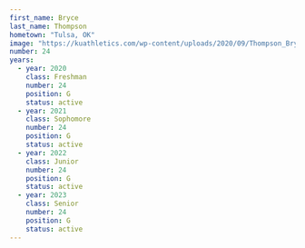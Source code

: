 ```yaml
---
first_name: Bryce 
last_name: Thompson
hometown: "Tulsa, OK"
image: "https://kuathletics.com/wp-content/uploads/2020/09/Thompson_Bryce_09082020-600x500.jpg"
number: 24
years:
  - year: 2020
    class: Freshman
    number: 24
    position: G
    status: active
  - year: 2021
    class: Sophomore
    number: 24
    position: G
    status: active
  - year: 2022
    class: Junior
    number: 24
    position: G
    status: active
  - year: 2023
    class: Senior
    number: 24
    position: G
    status: active
---
```

